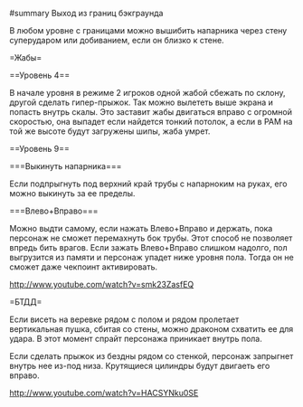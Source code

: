 #summary Выход из границ бэкграунда

В любом уровне с границами можно вышибить напарника через стену суперударом или добиванием, если он близко к стене.

=Жабы=

==Уровень 4==

В начале уровня в режиме 2 игроков одной жабой сбежать по склону, другой сделать гипер-прыжок. Так можно вылететь выше экрана и попасть внутрь скалы. Это заставит жабы двигаться вправо с огромной скоростью, она выпадет если найдется тонкий потолок, а если в РАМ на той же высоте будут загружены шипы, жаба умрет.

==Уровень 9==

===Выкинуть напарника===

Если подпрыгнуть под верхний край трубы с напарноким на руках, его можно выкинуть за ее пределы.

===Влево+Вправо===

Можно выдти самому, если нажать Влево+Вправо и держать, пока персонаж не сможет перемахнуть бок трубы. Этот способ не позволяет впредь бить врагов. Если зажать Влево+Вправо слишком надолго, пол выгрузится из памяти и персонаж упадет ниже уровня пола. Тогда он не сможет даже чекпоинт активировать.

http://www.youtube.com/watch?v=smk23ZasfEQ

=БТДД=

Если висеть на веревке рядом с полом и рядом пролетает вертикальная пушка, сбитая со стены, можно драконом схватить ее для удара. В этот момент спрайт персонажа приникает внутрь пола.

Если сделать прыжок из бездны рядом со стенкой, персонаж запрыгнет внутрь нее из-под низа. Крутящиеся цилиндры будут двигаеть его вправо.

http://www.youtube.com/watch?v=HACSYNku0SE